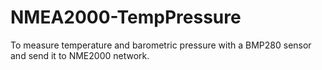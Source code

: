 # NMEA2000-TempPressure
To measure temperature and barometric pressure with a BMP280 sensor and send it to NME2000 network.
